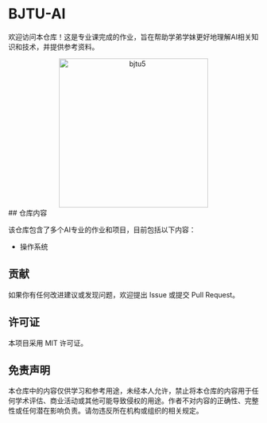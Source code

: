 # BJTU-AI

欢迎访问本仓库！这是专业课完成的作业，旨在帮助学弟学妹更好地理解AI相关知识和技术，并提供参考资料。

<div align="center">
  <img src="https://github.com/user-attachments/assets/6130758c-dd21-459a-8fa0-fd3774ae5fb4" alt="bjtu5" width="300"/>
</div>
## 仓库内容

该仓库包含了多个AI专业的作业和项目，目前包括以下内容：

- 操作系统

## 贡献

如果你有任何改进建议或发现问题，欢迎提出 Issue 或提交 Pull Request。

## 许可证

本项目采用 MIT 许可证。

## 免责声明

本仓库中的内容仅供学习和参考用途，未经本人允许，禁止将本仓库的内容用于任何学术评估、商业活动或其他可能导致侵权的用途。作者不对内容的正确性、完整性或任何潜在影响负责。请勿违反所在机构或组织的相关规定。
